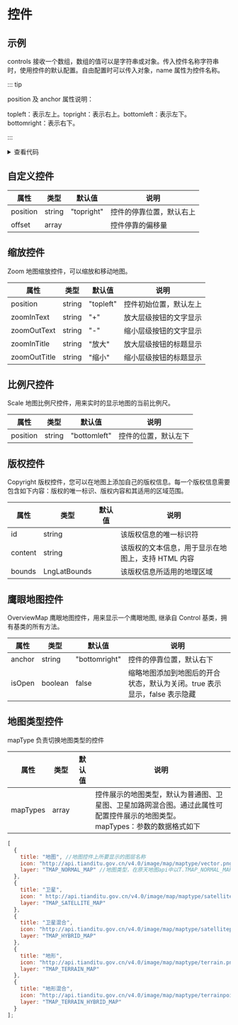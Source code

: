 # 控件

## 示例

controls 接收一个数组，数组的值可以是字符串或对象。传入控件名称字符串时，使用控件的默认配置。自由配置时可以传入对象，name 属性为控件名称。

::: tip

position 及 anchor 属性说明：

topleft：表示左上。topright：表示右上。bottomleft：表示左下。bottomright：表示右下。

:::

<demo-control></demo-control>

<details>
<summary>查看代码</summary>

<<< @/.vitepress/components/demo-control/index.vue

</details>

## 自定义控件

| 属性     | 类型   | 默认值     | 说明                     |
| -------- | ------ | ---------- | ------------------------ |
| position | string | "topright" | 控件的停靠位置，默认右上 |
| offset   | array  |            | 控件停靠的偏移量         |

## 缩放控件

Zoom 地图缩放控件，可以缩放和移动地图。

| 属性         | 类型   | 默认值    | 说明                   |
| ------------ | ------ | --------- | ---------------------- |
| position     | string | "topleft" | 控件初始位置，默认左上 |
| zoomInText   | string | "+"       | 放大层级按钮的文字显示 |
| zoomOutText  | string | "-"       | 缩小层级按钮的文字显示 |
| zoomInTitle  | string | "放大"    | 放大层级按钮的标题显示 |
| zoomOutTitle | string | "缩小"    | 缩小层级按钮的标题显示 |

## 比例尺控件

Scale 地图比例尺控件，用来实时的显示地图的当前比例尺。

| 属性     | 类型   | 默认值       | 说明                 |
| -------- | ------ | ------------ | -------------------- |
| position | string | "bottomleft" | 控件的位置，默认左下 |

## 版权控件

Copyright 版权控件，您可以在地图上添加自己的版权信息。每一个版权信息需要包含如下内容：版权的唯一标识、版权内容和其适用的区域范围。

| 属性    | 类型         | 默认值 | 说明                                               |
| ------- | ------------ | ------ | -------------------------------------------------- |
| id      | string       |        | 该版权信息的唯一标识符                             |
| content | string       |        | 该版权的文本信息，用于显示在地图上，支持 HTML 内容 |
| bounds  | LngLatBounds |        | 该版权信息所适用的地理区域                         |

## 鹰眼地图控件

OverviewMap 鹰眼地图控件，用来显示一个鹰眼地图, 继承自 Control 基类，拥有基类的所有方法。

| 属性   | 类型    | 默认值        | 说明                                                                      |
| ------ | ------- | ------------- | ------------------------------------------------------------------------- |
| anchor | string  | "bottomright" | 控件的停靠位置，默认右下                                                  |
| isOpen | boolean | false         | 缩略地图添加到地图后的开合状态，默认为关闭。true 表示显示，false 表示隐藏 |

## 地图类型控件

mapType 负责切换地图类型的控件

| 属性 | 类型 | 默认值 | 说明 |
| --- | --- | --- | --- |
| mapTypes | array |  | 控件展示的地图类型，默认为普通图、卫星图、卫星加路网混合图。通过此属性可配置控件展示的地图类型。<br>mapTypes：参数的数据格式如下 |

```js
[
  {
    title: "地图", //地图控件上所要显示的图层名称
    icon: "http://api.tianditu.gov.cn/v4.0/image/map/maptype/vector.png", //地图控件上所要显示的图层图标（默认图标大小 80x80）
    layer: "TMAP_NORMAL_MAP" //地图类型，在原天地图api中以T.TMAP_NORMAL_MAP表示，此处为字符串，下同
  },
  {
    title: "卫星",
    icon: " http://api.tianditu.gov.cn/v4.0/image/map/maptype/satellite.png",
    layer: "TMAP_SATELLITE_MAP"
  },
  {
    title: "卫星混合",
    icon: "http://api.tianditu.gov.cn/v4.0/image/map/maptype/satellitepoi.png",
    layer: "TMAP_HYBRID_MAP"
  },
  {
    title: "地形",
    icon: "http://api.tianditu.gov.cn/v4.0/image/map/maptype/terrain.png",
    layer: "TMAP_TERRAIN_MAP"
  },
  {
    title: "地形混合",
    icon: "http://api.tianditu.gov.cn/v4.0/image/map/maptype/terrainpoi.png",
    layer: "TMAP_TERRAIN_HYBRID_MAP"
  }
];
```
